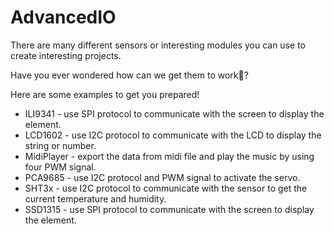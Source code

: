# AdvancedIO

There are many different sensors or interesting modules you can use to create interesting projects. 

Have you ever wondered how can we get them to work🧐?

Here are some examples to get you prepared!

* ILI9341 - use SPI protocol to communicate with the screen to display the element.
* LCD1602 - use I2C protocol to communicate with the LCD to display the string or number.
* MidiPlayer - export the data from midi file and play the music by using four PWM signal.
* PCA9685 - use I2C protocol and PWM signal to activate the servo.
* SHT3x - use I2C protocol to communicate with the sensor to get the current temperature and humidity.
* SSD1315 - use SPI protocol to communicate with the screen to display the element.

